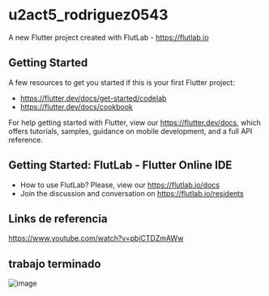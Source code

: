 # u2act5_rodriguez0543

A new Flutter project created with FlutLab - https://flutlab.io

## Getting Started

A few resources to get you started if this is your first Flutter project:

- https://flutter.dev/docs/get-started/codelab
- https://flutter.dev/docs/cookbook

For help getting started with Flutter, view our
https://flutter.dev/docs, which offers tutorials,
samples, guidance on mobile development, and a full API reference.

## Getting Started: FlutLab - Flutter Online IDE

- How to use FlutLab? Please, view our https://flutlab.io/docs
- Join the discussion and conversation on https://flutlab.io/residents
## Links de referencia

https://www.youtube.com/watch?v=pbjCTDZmAWw

## trabajo terminado 


![image](https://github.com/OneDavidrdz131/uIIact5sheet0543/assets/143547422/5b6a6365-366e-4c6f-9019-1a3c23d5450e)
